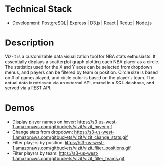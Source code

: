 # Technical Stack
- Development: PostgreSQL | Express | D3.js | React | Redux | Node.js

# Description
Viz-it is a customizable data visualization tool for NBA stats enthusiasts. It essentially displays a scatterplot graph plotting each NBA player as a circle. The statistics used for the X and Y axes can be selected from dropdown menus, and players can be filtered by team or position. Circle size is based on # of games played, and circle color is based on the player's team. The actual data is retrieved via an external API, stored in a SQL database, and served via a REST API.

# Demos
- Display player names on hover: https://s3-us-west-1.amazonaws.com/gitbuckets/vizit/vizit_hover.gif
- Change stats from dropdown: https://s3-us-west-1.amazonaws.com/gitbuckets/vizit/vizit_change_stats.gif
- Filter players by position: https://s3-us-west-1.amazonaws.com/gitbuckets/vizit/vizit_filter_positions.gif
- Filter players by team: https://s3-us-west-1.amazonaws.com/gitbuckets/vizit/vizit_filter_teams.gif
